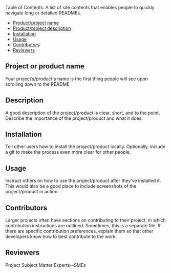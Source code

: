  
Table of Contents: A list of site contents that enables people to quickly navigate long or detailed READMEs.
<ul>
  <li><a href="#name">Product/project name</a></li>
  <li><a href="#description">Product/project description</a></li>
  <li><a href="#installation">Installation</a></li>
  <li><a href="#usage">Usage</a></li>
  <li><a href="contributors">Contributors</a></li>
  <li><a href="reviewers">Reviewers</a></li>
</ul>

<h2><A name="name">Project or product name</A></h2>Your project’s/product's name is the first thing people will see upon scrolling down to the README

<h2><A name="description">Description</A></h2>A good description of the project/product is clear, short, and to the point. Describe the importance of the project/product  and what it does.

<h2><A name="installation">Installation</a></h2>Tell other users how to install the project/product locally. Optionally, include a gif to make the process even more clear for other people.

<h2><A name="usage">Usage</a></h2>Instruct others on how to use the project/product after they’ve installed it. This would also be a good place to include screenshots of the project/product in action.

<h2><A name="contributors">Contributors</a></h2> Larger projects often have sections on contributing to their project, in which contribution instructions are outlined. Sometimes, this is a separate file. If there are specific contribution preferences, explain them so that other developers know how to best contribute to the work.

<h2><A name="reviewers">Reviewers</a></h2>Project Subject Matter Experts--SMEs</a>
</ul>
